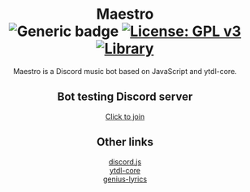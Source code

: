 <div align="center">
  
# Maestro <br> ![Generic badge](https://img.shields.io/badge/Version-0.4.9-brightgreen.svg) [![License: GPL v3](https://img.shields.io/badge/License-GPLv3-blue.svg)](https://www.gnu.org/licenses/gpl-3.0) [![Library](https://img.shields.io/badge/Library-Discord.js-blueviolet)](https://discord.js.org/#/)
Maestro is a Discord music bot based on JavaScript and ytdl-core.
## Bot testing Discord server

[Click to join](https://discord.gg/t2sRz6T "Bot testing Discord server")

## Other links
[discord.js](https://discord.js.org/#/ "discord.js")\
[ytdl-core](https://github.com/fent/node-ytdl-core "ytdl-core")\
[genius-lyrics](https://github.com/zyrouge/genius-lyrics "genius-lyrics npm module")
</div>

